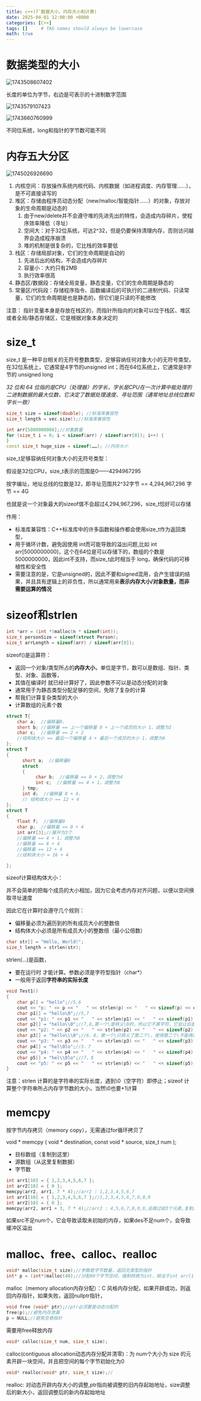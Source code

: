 ```yaml
---
title: c++(7`数据大小、内存大小和计算)
date: 2025-04-01 12:00:00 +0800
categories: [C++]
tags: []     # TAG names should always be lowercase
math: true
---
```

# 数据类型的大小

![1743508607402](/assets/img/blog/c++/数据类型的大小.png)

长度的单位为字节，右边是可表示的十进制数字范围

![1743579107423](/assets/img/blog/c++/不同位系统.png)

![1743660760999](/assets/img/blog/c++/指针大小.png)

不同位系统，long和指针的字节数可能不同

# 内存五大分区

![1745026926690](/assets/img/blog/c++/内存分区.png)

1. 内核空间：存放操作系统内核代码、内核数据（如进程调度、内存管理……），是不可直接读写的
2. 堆区：存储由程序员动态分配（new/malloc/智能指针……）的对象，存放对象的生命周期是动态的
   1. 由于new/delete并不会遵守堆的先进先出的特性，会造成内存碎片，使程序效率降低（寻址）
   2. 空间大：对于32位系统，可达2^32，但是仍要保持清理内存，否则访问越界会造成程序崩溃
   3. 堆的机制是很复杂的，它比栈的效率要低
3. 栈区：存储局部对象，它们的生命周期是自动的
   1. 先进后出的结构，不会造成内存碎片
   2. 容量小：大约只有2MB
   3. 执行效率很高
4. 静态区/数据段：存储全局变量，静态变量，它们的生命周期是静态的
5. 常量区/代码段：存储程序指令、函数编译后的可执行的二进制代码、只读常量，它们的生命周期是也是静态的，但它们是只读的不能修改

注意： 指针变量本身是存放在栈区的，而指针所指向的对象可以位于栈区、堆区或者全局/静态存储区，它是根据对象本身决定的

# size_t

size_t 是一种平台相关的无符号整数类型，足够容纳任何对象大小的无符号类型，在32位系统上，它通常是4字节的unsigned int；而在64位系统上，它通常是8字节的 unsigned long

_32 位和 64 位指的是CPU（处理器）的字长，字长是CPU在一次计算中能处理的二进制数据的最大位数，它决定了数据处理速度、寻址范围（通常地址总线位数和字长一致）_

```c++
size_t size = sizeof(double); //标准库兼容性
size_t length = vec.size();//标准库兼容性

int arr[5000000000];//对象数量
for (size_t i = 0; i < sizeof(arr) / sizeof(arr[0]); i++) { 
}
const size_t huge_size = sizeof(……); //内存大小
```

size_t足够容纳任何对象大小的无符号类型：

假设是32位CPU，size_t表示的范围是0——4294967295

按字编址，地址总线的位数是32，即寻址范围共2^32字节 == 4,294,967,296 字节 == 4G

也就是说一个对象最大的sizeof值不会超过4,294,967,296，size_t恰好可以存储

作用：

* 标准库兼容性：C++标准库中的许多函数和操作都会使用size_t作为返回类型，
* 用于循环计数，避免因使用 int而可能导致的溢出问题,比如 int arr[5000000000]，这个在64位是可以存储下的，数组的个数是5000000000，因此int不支持，而size_t此时相当于 long，确保代码的可移植性和安全性
* 需要注意的是，它是unsigned的，因此不要和signed混用，会产生错误的结果，并且具有逻辑上的非负性，所以通常用来**表示内存大小/对象数量，而非需要运算的情况**

# sizeof和strlen

```c++
int *arr = (int *)malloc(n * sizeof(int)); 
size_t personSize = sizeof(struct Person); 
size_t arrLength = sizeof(arr) / sizeof(arr[0]); 
```

sizeof()是运算符：

* 返回一个对象/类型所占的**内存大小**，单位是字节，数可以是数组、指针、类型、对象、函数等，
* 其值在编译时 就已经计算好了，因此参数不可以是动态分配的对象
* 通常用于为静态类型分配足够的空间，免除了复杂的计算
* 帮我们计算复杂类型的大小
* 计算数组的元素个数

```c++
struct T{  
    char a;  //偏移量0，
    short b; //偏移量 == 上一个偏移量 0 + 上一个成员的大小 1，调整为2
    char c;  //偏移量 == 2 + 2
	//结构体大小 == 最后一个偏移量 4 + 最后一个成员的大小 1，调整为6
}; 
struct T  
{  
      short a;  //偏移量0
      struct   
      {  
           char b;  //偏移量 == 0 + 2，调整为4
           int c;  //偏移量 == 4 + 1，调整为8
      } tmp;   
      int d;  //偏移量 8 + 4，
	  // 结构体大小 == 12 + 4 
};
struct T  
{  
    float f;  //偏移量0
    char p;  //偏移量 == 0 + 4
    int arr[3];//展开为3个  
	//偏移量 == 4 + 1，调整为8
	//偏移量 == 8 + 4
	//偏移量 == 12 + 4
	//结构体大小 = 16 + 4

};
```

sizeof计算结构体大小：

并不会简单的把每个成员的大小相加，因为它会考虑内存对齐问题，以便以空间换取寻址速度

因此它在计算时会遵守几个规则：

* 偏移量必须为遍历到的所有成员大小的整数倍
* 结构体大小必须是所有成员大小的整数倍（最小公倍数）

```c++
char str[] = "Hello, World!";
size_t length = strlen(str); 
```

strlen(…)是函数，

* 要在运行时 才能计算。参数必须是字符型指针（char*）
* 一般用于返回**字符串的实际长度**

```c++
void Test1()
{
	char p[] = "hello";//5,6
	cout << "p: " << p << "   " << strlen(p) << "   " << sizeof(p) << endl;
	char p1[] = "hello\0";//5,7
	cout << "p1: " << p1 << "   " << strlen(p1) << "   " << sizeof(p1) << endl;
	char p2[] = "hello\\0";//7,8,第一个\是转义\0的，所以它不算字符，它会让后面的\0变为普通的字符
	cout << "p2: " << p2 << "   " << strlen(p2) << "   " << sizeof(p2) << endl;
	char p3[] = "hello\\\0";//6，8，第一个\只转义了第二个\，使得第二个\不能再转义后面
	cout << "p3: " << p3 << "   " << strlen(p3) << "   " << sizeof(p3) << endl;
	char p4[] = "hel\0lo";//3，7
	cout << "p4: " << p4 << "   " << strlen(p4) << "   " << sizeof(p4) << endl;
	char p5[] = "hel\\0lo";//7，8
	cout << "p5: " << p5 << "   " << strlen(p5) << "   " << sizeof(p5) << endl;
}
```

注意：strlen 计算的是字符串的实际长度，遇到\0（空字符）即停止；sizeof 计算整个字符串所占内存字节数的大小，当然\0也要+1计算

# memcpy

按字节内存拷贝（memory copy），无需通过for循环拷贝了

void * memcpy ( void * destination, const void * source, size_t num );

* 目标数组（复制到这里）
* 源数组（从这里复制数据）
* 字节数

```c++
int arr1[10] = { 1,2,3,4,5,6,7 };
int arr2[10] = { 0 };
memcpy(arr2, arr1, 7 * 4);//arr2 : 1,2,3,4,5,6,7
int arr1[10] = { 1,2,3,4,5,6,7 };//1,2,3,4,5,6,7,0,0,0
int arr2[10] = { 0 };
memcpy(arr2, arr1 + 3, 7 * 4);//arr2 : 4,5,6,7,0,0,0,会跳过前3个元素,复制后面的7个元素
```

如果src不足num个，它会导致读取未初始的内存，如果des不足num个，会导致缓冲区溢出

# malloc、free、calloc、realloc

```c++
void* malloc(size_t size);//参数是字节数量，返回无类型的指针
int* p = (int*)malloc(40);//分配40个字节空间，强制转换为int，相当于int arr[10];
```

malloc（memory allocation内存分配）：C 风格内存分配，如果开辟成功，则返回内存指针，如果失败，返回nullptr指针，

```c++
void free (void* ptr);//ptr必须要是动态分配的
free(p);//避免内存泄漏
p = NULL;//避免空悬指针
```

需要用free释放内存

```c++
void* calloc(size_t num, size_t size);
```

calloc(contiguous allocation动态内存分配并清零)：为 num个大小为 size 的元素开辟一块空间，并且把空间的每个字节初始化为0

```c++
void* realloc(void* ptr, size_t size);//
```

realloc: 对动态开辟内存大小的调整,ptr指向被调整的旧内存起始地址，size调整后的新大小，返回调整后的新内存起始地址
